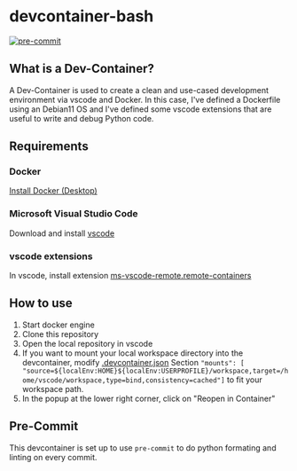 # devcontainer-bash

[![pre-commit](https://img.shields.io/badge/pre--commit-enabled-brightgreen?logo=pre-commit)](https://github.com/pre-commit/pre-commit)

## What is a Dev-Container?

A Dev-Container is used to create a clean and use-cased development environment via vscode and Docker.
In this case, I've defined a Dockerfile using an Debian11 OS and I've defined some vscode extensions that are useful to write and debug Python code.

## Requirements

### Docker

[Install Docker (Desktop)](https://docs.docker.com/get-docker/)

### Microsoft Visual Studio Code

Download and install [vscode](https://code.visualstudio.com/)

### vscode extensions

In vscode, install extension [ms-vscode-remote.remote-containers](https://marketplace.visualstudio.com/items?itemName=ms-vscode-remote.remote-containers)

## How to use

1. Start docker engine
1. Clone this repository
1. Open the local repository in vscode
1. If you want to mount your local workspace directory into the devcontainer, modify [.devcontainer.json](./.devcontainer/devcontainer.json) Section `"mounts": [ "source=${localEnv:HOME}${localEnv:USERPROFILE}/workspace,target=/home/vscode/workspace,type=bind,consistency=cached"]` to fit your workspace path.
1. In the popup at the lower right corner, click on "Reopen in Container"

## Pre-Commit

This devcontainer is set up to use `pre-commit` to do python formating and linting on every commit.
